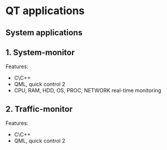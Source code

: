 #  QT applications
## System applications
## 1. System-monitor
Features:
* C\С++
* QML, quick control 2
* CPU, RAM, HDD, OS, PROC, NETWORK real-time monitoring
## 2. Traffic-monitor
Features:
* C\С++
* QML, quick control 2
